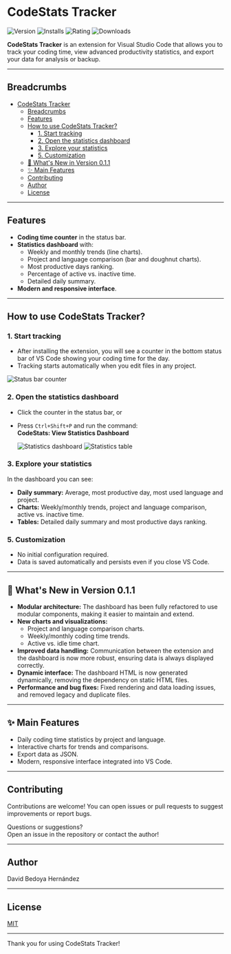 # CodeStats Tracker

![Version](https://vsmarketplacebadges.dev/version-short/codestats-tracker.codestats-tracker.svg)
![Installs](https://vsmarketplacebadges.dev/installs/codestats-tracker.codestats-tracker.svg)
![Rating](https://vsmarketplacebadges.dev/rating/codestats-tracker.codestats-tracker.svg)
![Downloads](https://vsmarketplacebadges.dev/downloads/codestats-tracker.codestats-tracker.svg)

**CodeStats Tracker** is an extension for Visual Studio Code that allows you to track your coding time, view advanced productivity statistics, and export your data for analysis or backup.

---

## Breadcrumbs
- [CodeStats Tracker](#codestats-tracker)
  - [Breadcrumbs](#breadcrumbs)
  - [Features](#features)
  - [How to use CodeStats Tracker?](#how-to-use-codestats-tracker)
    - [1. Start tracking](#1-start-tracking)
    - [2. Open the statistics dashboard](#2-open-the-statistics-dashboard)
    - [3. Explore your statistics](#3-explore-your-statistics)
    - [5. Customization](#5-customization)
  - [🚀 What's New in Version 0.1.1](#-whats-new-in-version-011)
  - [✨ Main Features](#-main-features)
  - [Contributing](#contributing)
  - [Author](#author)
  - [License](#license)

---

## Features

- **Coding time counter** in the status bar.
- **Statistics dashboard** with:
  - Weekly and monthly trends (line charts).
  - Project and language comparison (bar and doughnut charts).
  - Most productive days ranking.
  - Percentage of active vs. inactive time.
  - Detailed daily summary.
- **Modern and responsive interface**.

---

## How to use CodeStats Tracker?

### 1. Start tracking

- After installing the extension, you will see a counter in the bottom status bar of VS Code showing your coding time for the day.
- Tracking starts automatically when you edit files in any project.

![Status bar counter](https://github.com/user-attachments/assets/5d3f76cb-4a02-40f6-8ee6-be943e06bf4e)

### 2. Open the statistics dashboard

- Click the counter in the status bar, or
- Press `Ctrl+Shift+P` and run the command:  
  **CodeStats: View Statistics Dashboard**

  ![Statistics dashboard](https://github.com/user-attachments/assets/d059c74d-ca83-4f76-af32-ad4ff22a5a5f)
  ![Statistics table](https://github.com/user-attachments/assets/3cb380ee-e592-4979-9b4a-23a9029505ef)

### 3. Explore your statistics

In the dashboard you can see:
- **Daily summary:** Average, most productive day, most used language and project.
- **Charts:** Weekly/monthly trends, project and language comparison, active vs. inactive time.
- **Tables:** Detailed daily summary and most productive days ranking.

### 5. Customization

- No initial configuration required.
- Data is saved automatically and persists even if you close VS Code.

---

## 🚀 What's New in Version 0.1.1

- **Modular architecture:** The dashboard has been fully refactored to use modular components, making it easier to maintain and extend.
- **New charts and visualizations:**
  - Project and language comparison charts.
  - Weekly/monthly coding time trends.
  - Active vs. idle time chart.
- **Improved data handling:** Communication between the extension and the dashboard is now more robust, ensuring data is always displayed correctly.
- **Dynamic interface:** The dashboard HTML is now generated dynamically, removing the dependency on static HTML files.
- **Performance and bug fixes:** Fixed rendering and data loading issues, and removed legacy and duplicate files.

---

## ✨ Main Features

- Daily coding time statistics by project and language.
- Interactive charts for trends and comparisons.
- Export data as JSON.
- Modern, responsive interface integrated into VS Code.

---

## Contributing

Contributions are welcome! You can open issues or pull requests to suggest improvements or report bugs.

Questions or suggestions?  
Open an issue in the repository or contact the author!

---

## Author

David Bedoya Hernández

---

## License

[MIT](LICENSE)

---

Thank you for using CodeStats Tracker!


